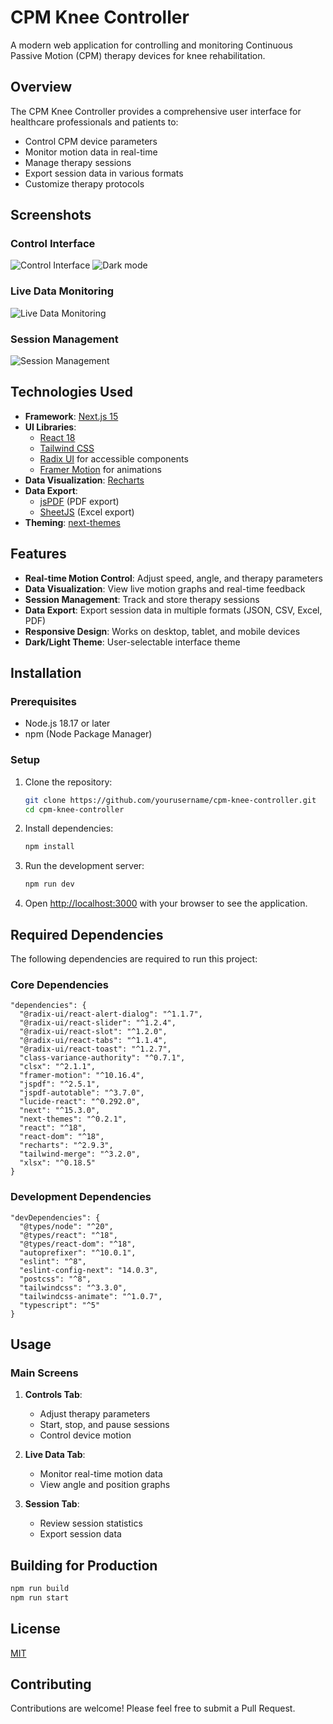 # CPM Knee Controller

A modern web application for controlling and monitoring Continuous Passive Motion (CPM) therapy devices for knee rehabilitation.

## Overview

The CPM Knee Controller provides a comprehensive user interface for healthcare professionals and patients to:
- Control CPM device parameters
- Monitor motion data in real-time
- Manage therapy sessions
- Export session data in various formats
- Customize therapy protocols

## Screenshots

### Control Interface
![Control Interface](/images/Screenshot%202025-04-18%20012522.png)
![Dark mode](/images/Screenshot%202025-04-18%20012808.png)

### Live Data Monitoring
![Live Data Monitoring](/images/Screenshot%202025-04-18%20012723.png)

### Session Management
![Session Management](/images/Screenshot%202025-04-18%20012748.png)



## Technologies Used

- **Framework**: [Next.js 15](https://nextjs.org/)
- **UI Libraries**: 
  - [React 18](https://reactjs.org/)
  - [Tailwind CSS](https://tailwindcss.com/)
  - [Radix UI](https://www.radix-ui.com/) for accessible components
  - [Framer Motion](https://www.framer.com/motion/) for animations
- **Data Visualization**: [Recharts](https://recharts.org/)
- **Data Export**: 
  - [jsPDF](https://github.com/parallax/jsPDF) (PDF export)
  - [SheetJS](https://sheetjs.com/) (Excel export)
- **Theming**: [next-themes](https://github.com/pacocoursey/next-themes)

## Features

- **Real-time Motion Control**: Adjust speed, angle, and therapy parameters
- **Data Visualization**: View live motion graphs and real-time feedback
- **Session Management**: Track and store therapy sessions
- **Data Export**: Export session data in multiple formats (JSON, CSV, Excel, PDF)
- **Responsive Design**: Works on desktop, tablet, and mobile devices
- **Dark/Light Theme**: User-selectable interface theme

## Installation

### Prerequisites

- Node.js 18.17 or later
- npm (Node Package Manager)

### Setup

1. Clone the repository:
   ```bash
   git clone https://github.com/yourusername/cpm-knee-controller.git
   cd cpm-knee-controller
   ```

2. Install dependencies:
   ```bash
   npm install
   ```

3. Run the development server:
   ```bash
   npm run dev
   ```

4. Open [http://localhost:3000](http://localhost:3000) with your browser to see the application.

## Required Dependencies

The following dependencies are required to run this project:

### Core Dependencies
```
"dependencies": {
  "@radix-ui/react-alert-dialog": "^1.1.7",
  "@radix-ui/react-slider": "^1.2.4",
  "@radix-ui/react-slot": "^1.2.0",
  "@radix-ui/react-tabs": "^1.1.4",
  "@radix-ui/react-toast": "^1.2.7",
  "class-variance-authority": "^0.7.1",
  "clsx": "^2.1.1",
  "framer-motion": "^10.16.4",
  "jspdf": "^2.5.1",
  "jspdf-autotable": "^3.7.0",
  "lucide-react": "^0.292.0",
  "next": "^15.3.0",
  "next-themes": "^0.2.1",
  "react": "^18",
  "react-dom": "^18",
  "recharts": "^2.9.3",
  "tailwind-merge": "^3.2.0",
  "xlsx": "^0.18.5"
}
```

### Development Dependencies
```
"devDependencies": {
  "@types/node": "^20",
  "@types/react": "^18",
  "@types/react-dom": "^18",
  "autoprefixer": "^10.0.1",
  "eslint": "^8",
  "eslint-config-next": "14.0.3",
  "postcss": "^8",
  "tailwindcss": "^3.3.0",
  "tailwindcss-animate": "^1.0.7",
  "typescript": "^5"
}
```

## Usage

### Main Screens

1. **Controls Tab**:
   - Adjust therapy parameters
   - Start, stop, and pause sessions
   - Control device motion

2. **Live Data Tab**:
   - Monitor real-time motion data
   - View angle and position graphs

3. **Session Tab**:
   - Review session statistics
   - Export session data

## Building for Production

```bash
npm run build
npm run start
```

## License

[MIT](LICENSE)

## Contributing

Contributions are welcome! Please feel free to submit a Pull Request.
